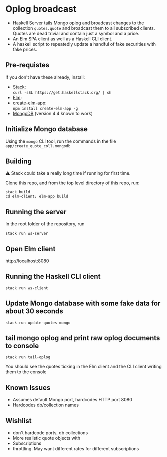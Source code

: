 # Oplog broadcast

- Haskell Server tails Mongo oplog and broadcast changes to the collection `quotes.quote` and broadcast them to all subscribed clients. Quotes are dead trivial and contain just a symbol and a price.
- An Elm SPA client as well as a Haskell CLI client.
- A haskell script to repeatedly update a handful of fake securities with fake prices.


## Pre-requistes

If you don't have these already, install:
- [Stack](https://docs.haskellstack.org/en/stable/README/):\
   ```curl -sSL https://get.haskellstack.org/ | sh```
- [Elm](https://elm-lang.org/):
- [create-elm-app](https://github.com/halfzebra/create-elm-app):\
  ```npm install create-elm-app -g```
- [MongoDB](https://docs.mongodb.com/manual/installation/) (version 4.4 known to work)

## Initialize Mongo database

Using the `mongo` CLI tool, run the commands in the file `app/create_quote_coll.mongodb`
## Building

:warning: Stack could take a really long time if running for first time.

Clone this repo, and from the top level directory of this repo, run:
```
stack build
cd elm-client; elm-app build
```
## Running the server
In the root folder of the repository, run 
```
stack run ws-server
```

## Open Elm client

http://localhost:8080
## Running the Haskell CLI client

```
stack run ws-client
```
## Update Mongo database with some fake data for about 30 seconds
```
stack run update-quotes-mongo
```
## tail mongo oplog and print raw oplog documents to console
```
stack run tail-oplog
```

You should see the quotes ticking in the Elm client and the CLI client writing them to the console 

## Known Issues
- Assumes default Mongo port, hardcodes HTTP port 8080
- Hardcodes db/collection names

## Wishlist
- don't hardcode ports, db collections
- More realistic quote objects with 
- Subscriptions
- throttling. May want different rates for different subscriptions
